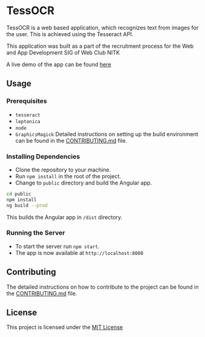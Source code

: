 # TessOCR

TessOCR is a web based application, which recognizes text from images for the user. This is achieved using the Tesseract API. 

This application was built as a part of the recruitment process for the Web and App Development SIG of Web Club NITK

A live demo of the app can be found [here](https://tessocr.herokuapp.com)

## Usage
### Prerequisites
* `tesseract`
* `leptonica`
* `node`
* `GraphicsMagick` 
Detailed instructions on setting up the build environment can be found in the [CONTRIBUTING.md](https://github.com/MJ10/Cosmo/blob/master/CONTRIBUTING.md) file.
### Installing Dependencies
* Clone the repository to your machine.
* Run `npm install` in the root of the project.
* Change to `public` directory and build the Angular app. 
```bash
cd public
npm install
ng build --prod
```
This builds the Angular app in `/dist` directory.
### Running the Server
* To start the server run `npm start`.
* The app is now available at `http://localhost:8080`

## Contributing
The detailed instructions on how to contribute to the project can be found in the [CONTRIBUTING.md](https://github.com/MJ10/Cosmo/blob/master/CONTRIBUTING.md) file.

## License
This project is licensed under the [MIT License](https://github.com/MJ10/TessOCR/blob/master/LICENSE.md)
